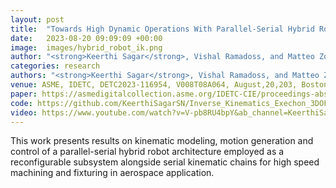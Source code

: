 ```yaml
---
layout: post
title:  "Towards High Dynamic Operations With Parallel-Serial Hybrid Robots"
date:   2023-08-20 09:09:09 +00:00
image:  images/hybrid_robot_ik.png
author: "<strong>Keerthi Sagar</strong>, Vishal Ramadoss, and Matteo Zoppi"
categories: research
authors: "<strong>Keerthi Sagar</strong>, Vishal Ramadoss, and Matteo Zoppi"
venue: ASME, IDETC, DETC2023-116954, V008T08A064, August,20,203, Boston, USA
paper: https://asmedigitalcollection.asme.org/IDETC-CIE/proceedings-abstract/IDETC-CIE2023/87363/1170749
code: https://github.com/KeerthiSagarSN/Inverse_Kinematics_Exechon_3DOF
video: https://www.youtube.com/watch?v=V-pb8RU4bpY&ab_channel=KeerthiSagar
---
```

This work presents results on kinematic modeling, motion generation and control of a 
parallel-serial hybrid robot architecture employed as a reconfigurable subsystem alongside serial kinematic chains for high speed machining and fixturing in aerospace application.
